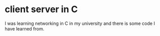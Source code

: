 # client server in C

I was learning networking in C in my university and there is some code I have learned from.
